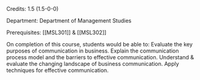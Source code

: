 Credits: 1.5 (1.5-0-0)

Department: Department of Management Studies

Prerequisites: [[MSL301]] & [[MSL302]]

On completion of this course, students would be able to: Evaluate the key purposes of communication in business. Explain the communication process model and the barriers to effective communication. Understand & evaluate the changing landscape of business communication. Apply techniques for effective communication.
